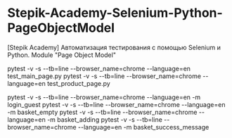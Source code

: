 # Stepik-Academy-Selenium-Python-PageObjectModel
[Stepik Academy] Автоматизация тестирования с помощью Selenium и Python. Module "Page Object Model"

pytest -v -s --tb=line --browser_name=chrome --language=en test_main_page.py
pytest -v -s --tb=line --browser_name=chrome --language=en test_product_page.py

pytest -v -s --tb=line --browser_name=chrome --language=en -m login_guest
pytest -v -s --tb=line --browser_name=chrome --language=en -m basket_empty
pytest -v -s --tb=line --browser_name=chrome --language=en -m basket_adding
pytest -v -s --tb=line --browser_name=chrome --language=en -m basket_success_message
